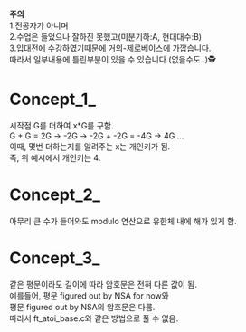 **주의**   
1.전공자가 아니며   
2.수업은 들었으나 잘하진 못했고(미분기하:A, 현대대수:B)  
3.입대전에 수강하였기때문에 거의-제로베이스에 가깝습니다.  
따라서 일부내용에 틀린부분이 있을 수 있습니다.(없을수도..)🕵  
  
Concept_1_  
==========
  시작점 G를 더하여 x*G를 구함.  
  G + G = 2G -> -2G -> -2G + -2G = -4G -> 4G ...  
  이때, 몇번 더하는지를 알려주는 x는 개인키가 됨.  
  즉, 위 예시에서 개인키는 4.  
  
Concept_2_  
==========
  아무리 큰 수가 들어와도 modulo 연산으로 유한체 내에 해가 있게 함.  
    
Concept_3_  
==========
  같은 평문이라도 길이에 따라 암호문은 전혀 다른 값이 됨.  
  예를들어, 평문 figured out by NSA for now와  
  평문 figured out by NSA의 암호문은 다름.  
  따라서 ft_atoi_base.c와 같은 방법으로 풀 수 없음.  
  
